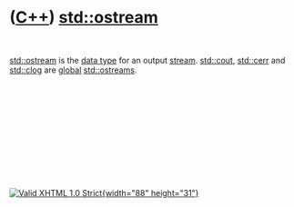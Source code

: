 



 

 

 

 

 

([C++](Cpp.htm)) [std::ostream](CppOstream.htm)
===============================================

 

[std::ostream](CppOstream.htm) is the [data type](CppDataType.htm) for
an output [stream](CppStream.htm). [std::cout](CppCout.htm),
[std::cerr](CppCerr.htm) and [std::clog](CppClog.htm) are
[global](CppGlobal.htm) [std::ostreams](CppOstream.htm).

 

 

 

 

 





 

[![Valid XHTML 1.0 Strict](valid-xhtml10.png){width="88"
height="31"}](http://validator.w3.org/check?uri=referer)
